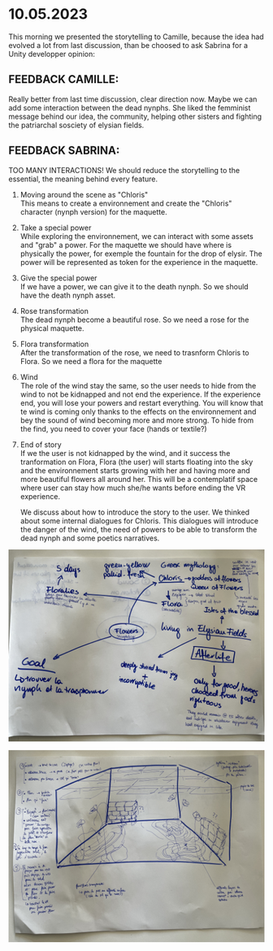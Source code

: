 # 10.05.2023

This morning we presented the storytelling to Camille, because the idea had evolved a lot from last discussion, than be choosed to ask Sabrina for a Unity developper opinion:

## FEEDBACK CAMILLE:

Really better from last time discussion, clear direction now. Maybe we can add some interaction between the dead nynphs. She liked the femminist message behind our idea, the community, helping other sisters and fighting the patriarchal sosciety of elysian fields.

## FEEDBACK SABRINA:

TOO MANY INTERACTIONS! We should reduce the storytelling to the essential, the meaning behind every feature.

1. Moving around the scene as "Chloris" <br/>
   This means to create a environnement and create the "Chloris" character (nynph version) for the maquette.
2. Take a special power<br/>
   While exploring the environnement, we can interact with some assets and "grab" a power. For the maquette we should have where is physically the power, for exemple the fountain for the drop of elysir. The power will be represented as token for the experience in the maquette.
3. Give the special power<br/>
   If we have a power, we can give it to the death nynph. So we should have the death nynph asset.
4. Rose transformation <br/>
   The dead nynph become a beautiful rose. So we need a rose for the physical maquette.
5. Flora transformation<br/>
   After the transformation of the rose, we need to trasnform Chloris to Flora. So we need a flora for the maquette
6. Wind<br/>
   The role of the wind stay the same, so the user needs to hide from the wind to not be kidnapped and not end the experience. If the experience end, you will lose your powers and restart everything. You will know that te wind is coming only thanks to the effects on the environnement and bey the sound of wind becoming more and more strong. To hide from the find, you need to cover your face (hands or textile?)
7. End of story<br/>
   If we the user is not kidnapped by the wind, and it success the tranformation on Flora, Flora (the user) will starts floating into the sky and the environnement starts growing with her and having more and more beautiful flowers all around her. This will be a contemplatif space where user can stay how much she/he wants before ending the VR experience.

   We discuss about how to introduce the story to the user. We thinked about some internal dialogues for Chloris. This dialogues will introduce the danger of the wind, the need of powers to be able to transform the dead nynph and some poetics narratives.

![Storytelling](./devlog-images/storytelling_brainstorming.JPG "Storytelling")

![Schema](./devlog-images/maquette_schema.JPG "Schema")
